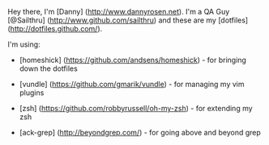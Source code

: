 Hey there, I'm [Danny] (http://www.dannyrosen.net). I'm a QA Guy [@Sailthru] (http://www.github.com/sailthru) and these are my [dotfiles] (http://dotfiles.github.com/).

I'm using:

* 	[homeshick] (https://github.com/andsens/homeshick) - for bringing down the dotfiles
*	[vundle] (https://github.com/gmarik/vundle) - for managing my vim plugins

*	[zsh] (https://github.com/robbyrussell/oh-my-zsh) - for extending my zsh 

*   [ack-grep] (http://beyondgrep.com/) - for going above and beyond grep
